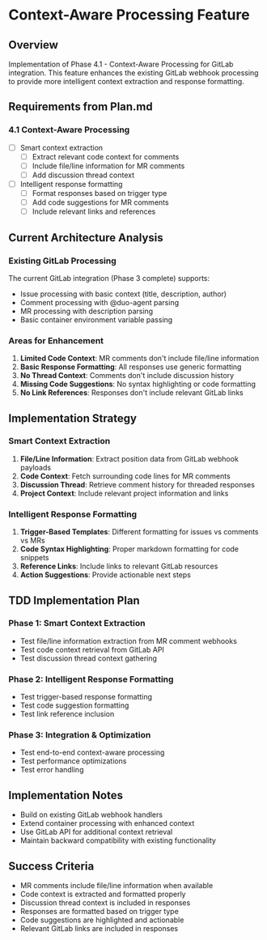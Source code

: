 # Context-Aware Processing Feature

## Overview
Implementation of Phase 4.1 - Context-Aware Processing for GitLab integration. This feature enhances the existing GitLab webhook processing to provide more intelligent context extraction and response formatting.

## Requirements from Plan.md

### 4.1 Context-Aware Processing
- [ ] Smart context extraction
  - [ ] Extract relevant code context for comments
  - [ ] Include file/line information for MR comments
  - [ ] Add discussion thread context
- [ ] Intelligent response formatting
  - [ ] Format responses based on trigger type
  - [ ] Add code suggestions for MR comments
  - [ ] Include relevant links and references

## Current Architecture Analysis

### Existing GitLab Processing
The current GitLab integration (Phase 3 complete) supports:
- Issue processing with basic context (title, description, author)
- Comment processing with @duo-agent parsing
- MR processing with description parsing
- Basic container environment variable passing

### Areas for Enhancement
1. **Limited Code Context**: MR comments don't include file/line information
2. **Basic Response Formatting**: All responses use generic formatting
3. **No Thread Context**: Comments don't include discussion history
4. **Missing Code Suggestions**: No syntax highlighting or code formatting
5. **No Link References**: Responses don't include relevant GitLab links

## Implementation Strategy

### Smart Context Extraction
1. **File/Line Information**: Extract position data from GitLab webhook payloads
2. **Code Context**: Fetch surrounding code lines for MR comments
3. **Discussion Thread**: Retrieve comment history for threaded responses
4. **Project Context**: Include relevant project information and links

### Intelligent Response Formatting
1. **Trigger-Based Templates**: Different formatting for issues vs comments vs MRs
2. **Code Syntax Highlighting**: Proper markdown formatting for code snippets
3. **Reference Links**: Include links to relevant GitLab resources
4. **Action Suggestions**: Provide actionable next steps

## TDD Implementation Plan

### Phase 1: Smart Context Extraction
- Test file/line information extraction from MR comment webhooks
- Test code context retrieval from GitLab API
- Test discussion thread context gathering

### Phase 2: Intelligent Response Formatting
- Test trigger-based response formatting
- Test code suggestion formatting
- Test link reference inclusion

### Phase 3: Integration & Optimization
- Test end-to-end context-aware processing
- Test performance optimizations
- Test error handling

## Implementation Notes
- Build on existing GitLab webhook handlers
- Extend container processing with enhanced context
- Use GitLab API for additional context retrieval
- Maintain backward compatibility with existing functionality

## Success Criteria
- MR comments include file/line information when available
- Code context is extracted and formatted properly
- Discussion thread context is included in responses
- Responses are formatted based on trigger type
- Code suggestions are highlighted and actionable
- Relevant GitLab links are included in responses